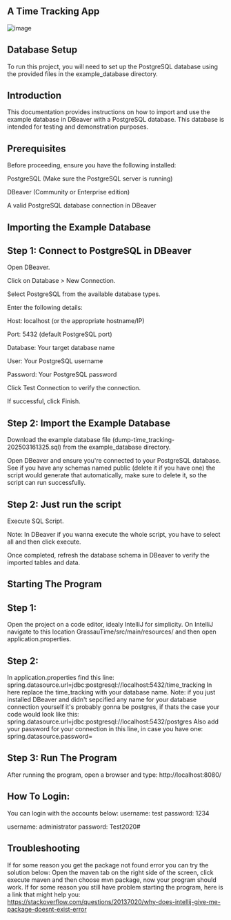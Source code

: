 ## A Time Tracking App


![image](https://github.com/user-attachments/assets/ea58d831-86ec-4683-9aca-0260ed0a1d41)



## Database Setup

To run this project, you will need to set up the PostgreSQL database using the provided files in the example_database directory.

## Introduction

This documentation provides instructions on how to import and use the example database in DBeaver with a PostgreSQL database. This database is intended for testing and demonstration purposes.

## Prerequisites

Before proceeding, ensure you have the following installed:

PostgreSQL (Make sure the PostgreSQL server is running)

DBeaver (Community or Enterprise edition)

A valid PostgreSQL database connection in DBeaver

## Importing the Example Database

## Step 1: Connect to PostgreSQL in DBeaver

Open DBeaver.

Click on Database > New Connection.

Select PostgreSQL from the available database types.

Enter the following details:

Host: localhost (or the appropriate hostname/IP)

Port: 5432 (default PostgreSQL port)

Database: Your target database name

User: Your PostgreSQL username

Password: Your PostgreSQL password

Click Test Connection to verify the connection.

If successful, click Finish.

## Step 2: Import the Example Database

Download the example database file (dump-time_tracking-202503161325.sql) from the example_database directory.

Open DBeaver and ensure you're connected to your PostgreSQL database. See if you have any schemas named public (delete it if you have one) the script would generate that automatically, make sure to delete it, so the script can run successfully.

## Step 2: Just run the script

 Execute SQL Script.

Note: In DBeaver if you wanna execute the whole script, you have to select all and then click execute.

Once completed, refresh the database schema in DBeaver to verify the imported tables and data.


## Starting The Program

## Step 1:
Open the project on a code editor, idealy IntelliJ for simplicity. On IntelliJ navigate to this location GrassauTime/src/main/resources/ and then open application.properties.
## Step 2:
In application.properties find this line:
spring.datasource.url=jdbc:postgresql://localhost:5432/time_tracking
In here replace the time_tracking with your database name.
Note: if you just installed DBeaver and didn't sepcified any name for your database connection yourself it's probably gonna be postgres, if thats the case your code would look like this:
spring.datasource.url=jdbc:postgresql://localhost:5432/postgres
Also add your password for your connection in this line, in case you have one:
spring.datasource.password=

## Step 3: Run The Program
After running the program, open a browser and type: http://localhost:8080/

## How To Login:
You can login with the accounts below:
username: test
password: 1234

username: administrator
password: Test2020#


## Troubleshooting
If for some reason you get the package not found error you can try the solution below:
Open the maven tab on the right side of the screen, click execute maven and then choose mvn package, now your program should work.
If for some reason you still have problem starting the program, here is a link that might help you: https://stackoverflow.com/questions/20137020/why-does-intellij-give-me-package-doesnt-exist-error

